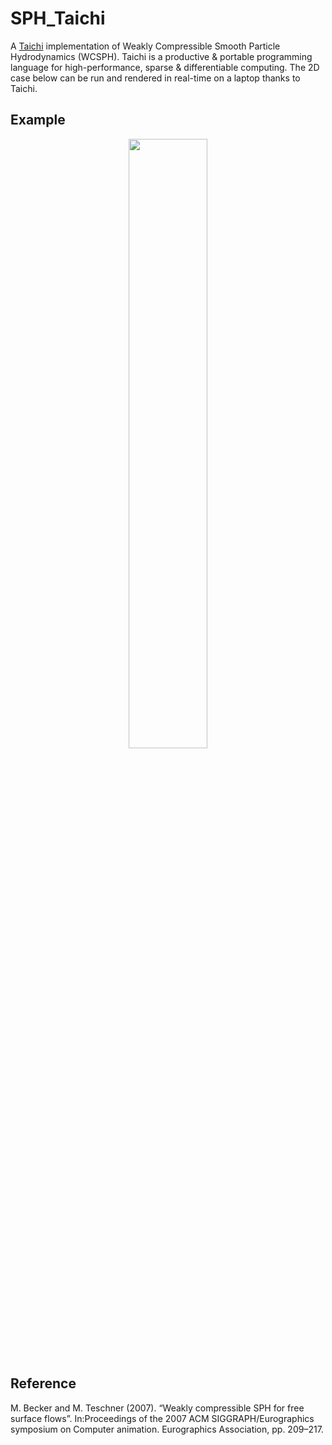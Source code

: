 # SPH_Taichi
A [Taichi](https://github.com/taichi-dev/taichi) implementation of Weakly Compressible Smooth Particle Hydrodynamics (WCSPH). Taichi is a productive & portable programming language for high-performance, sparse & differentiable computing. The 2D case below can be run and rendered in real-time on a laptop thanks to Taichi.

## Example
<p align="center">
  <img src="https://github.com/erizmr/SPH_Taichi/blob/master/img/sph_hv.gif" width="50%" height="50%" />
</p>

## Reference
M. Becker and M. Teschner (2007). “Weakly compressible SPH for free surface flows”. In:Proceedings of the 2007 ACM SIGGRAPH/Eurographics symposium on Computer animation. Eurographics Association, pp. 209–217.
